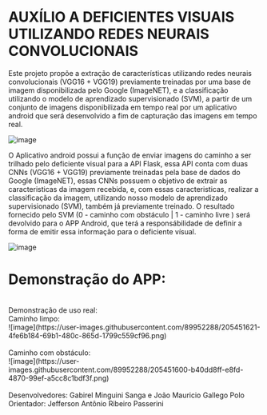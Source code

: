 # AUXÍLIO A DEFICIENTES VISUAIS UTILIZANDO REDES NEURAIS CONVOLUCIONAIS

Este projeto propõe a extração de características utilizando redes neurais convolucionais (VGG16 + VGG19) previamente treinadas por uma base de imagem disponibilizada pelo Google (ImageNET), e a classificação utilizando o modelo de aprendizado supervisionado (SVM), a partir de um conjunto de imagens disponibilizada em tempo real por um aplicativo android que será desenvolvido a fim de capturação das imagens em tempo real.

![image](https://user-images.githubusercontent.com/89952288/205444578-8f6f77e3-dd76-470f-8ba6-1cc2b187f957.png)

O Aplicativo android possui a função de enviar imagens do caminho a ser trilhado pelo deficiente visual para a API Flask, essa API conta com duas CNNs (VGG16 + VGG19) previamente treinadas pela base de dados do Google (ImageNET), essas CNNs possuem o objetivo de extrair as caracteristicas da imagem recebida, e, com essas caracteristicas, realizar a classificação da imagem, utilizando nosso modelo de aprendizado supervisionado (SVM), também já previamente treinado. O resultado fornecido pelo SVM (0 - caminho com obstáculo | 1 - caminho livre ) será devolvido para o APP Android, que terá a responsábilidade de definir a forma de emitir essa informação para o deficiente vísual.

![image](https://user-images.githubusercontent.com/89952288/205410525-66777348-a071-4858-9e85-be4062c3e7fc.png)

# Demonstração do APP:

<br>
Demonstração de uso real:
<br>
Caminho limpo:
<br>
![image](https://user-images.githubusercontent.com/89952288/205451621-4fe6b184-69b1-480c-865d-1799c559cf96.png)
<br>
<br>
Caminho com obstáculo:
<br>
![image](https://user-images.githubusercontent.com/89952288/205451600-b40dd8ff-e8fd-4870-99ef-a5cc8c1bdf3f.png)

<br>
<br>
Desenvolvedores: Gabirel Minguini Sanga e João Mauricio Gallego Polo
<br>
Orientador: Jefferson Antônio Ribeiro Passerini
